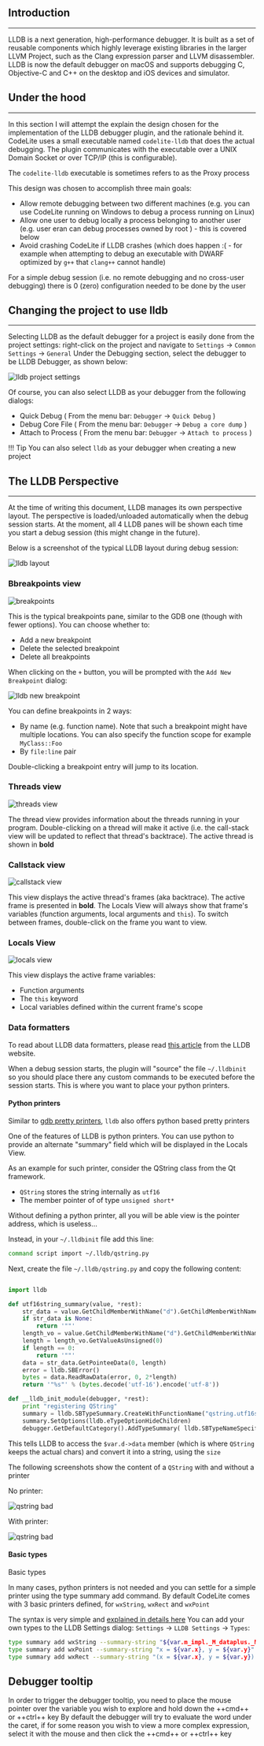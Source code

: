 ## Introduction
---

LLDB is a next generation, high-performance debugger. It is built as a set of reusable components which highly leverage existing libraries in the larger LLVM Project, such as the Clang expression parser and LLVM disassembler. 
LLDB is now the default debugger on macOS and supports debugging C, Objective-C and C++ on the desktop and iOS devices and simulator. 

## Under the hood
---

In this section I will attempt the explain the design chosen for the implementation of the LLDB debugger plugin, and the rationale behind it. 
CodeLite uses a small executable named `codelite-lldb` that does the actual debugging. 
The plugin communicates with the executable over a UNIX Domain Socket or over TCP/IP (this is configurable).

The `codelite-lldb` executable is sometimes refers to as the Proxy process

This design was chosen to accomplish three main goals:

- Allow remote debugging between two different machines (e.g. you can use CodeLite running on Windows to debug a process running on Linux)
- Allow one user to debug locally a process belonging to another user (e.g. user eran can debug processes owned by root ) - this is covered below
- Avoid crashing CodeLite if LLDB crashes (which does happen :( - for example when attempting to debug an executable with DWARF optimized by `g++` that `clang++` cannot handle) 

For a simple debug session (i.e. no remote debugging and no cross-user debugging) there is 0 (zero) configuration needed to be done by the user

## Changing the project to use lldb
---

Selecting LLDB as the default debugger for a project is easily done from the project settings: right-click on the project and navigate to 
`Settings` &#8594; `Common Settings` &#8594; `General` Under the Debugging section, select the debugger to be LLDB Debugger, as shown below:

![lldb project settings](images/lldb_project_settings.png)

Of course, you can also select LLDB as your debugger from the following dialogs:

- Quick Debug ( From the menu bar: `Debugger` &#8594; `Quick Debug` )
- Debug Core File ( From the menu bar: `Debugger` &#8594; `Debug a core dump` )
- Attach to Process ( From the menu bar: `Debugger` &#8594; `Attach to process` ) 

!!! Tip
    You can also select `lldb` as your debugger when creating a new project
    
## The LLDB Perspective
---

At the time of writing this document, LLDB manages its own perspective layout. 
The perspective is loaded/unloaded automatically when the debug session starts. 
At the moment, all 4 LLDB panes will be shown each time you start a debug session (this might change in the future).

Below is a screenshot of the typical LLDB layout during debug session: 

![lldb layout](images/lldb_layout.png)

### Bbreakpoints view

![breakpoints](images/lldb_bp_view.png)

This is the typical breakpoints pane, similar to the GDB one (though with fewer options). You can choose whether to:

- Add a new breakpoint
- Delete the selected breakpoint
- Delete all breakpoints 

When clicking on the `+` button, you will be prompted with the `Add New Breakpoint` dialog:

![lldb new breakpoint](images/lldb_bp_new.png)

You can define breakpoints in 2 ways:

- By name (e.g. function name). Note that such a breakpoint might have multiple locations. You can also specify the function scope for example `MyClass::Foo`
- By `file:line` pair

Double-clicking a breakpoint entry will jump to its location. 

### Threads view

![threads view](images/lldb_threads_view.png)

The thread view provides information about the threads running in your program. Double-clicking on a thread will make it active (i.e. the call-stack view will be updated to reflect that thread's backtrace). 
The active thread is shown in **bold** 

### Callstack view

![callstack view](images/lldb_callstack_view.png)

This view displays the active thread's frames (aka backtrace). 
The active frame is presented in **bold**. The Locals View will always show that frame's variables (function arguments, local arguments and `this`). 
To switch between frames, double-click on the frame you want to view. 

### Locals View

![locals view](images/lldb_locals_view.png)

This view displays the active frame variables:

- Function arguments
- The `this` keyword
- Local variables defined within the current frame's scope 

### Data formatters

To read about LLDB data formatters, please read [this article][1] from the LLDB website.

When a debug session starts, the plugin will "source" the file `~/.lldbinit` so you should place there any custom commands 
to be executed before the session starts. This is where you want to place your python printers.

#### Python printers

Similar to [gdb pretty printers](gdb.md#setting-up-pretty-printing), `lldb` also offers python based pretty printers

One of the features of LLDB is python printers. You can use python to provide an alternate "summary" field which will be displayed in the Locals View.

As an example for such printer, consider the QString class from the Qt framework.

- `QString` stores the string internally as `utf16`
- The member pointer of of type `unsigned short*`

Without defining a python printer, all you will be able view is the pointer address, which is useless...

Instead, in your `~/.lldbinit` file add this line:

```bash
command script import ~/.lldb/qstring.py
```

Next, create the file `~/.lldb/qstring.py` and copy the following content:

```python

import lldb

def utf16string_summary(value, *rest):
    str_data = value.GetChildMemberWithName("d").GetChildMemberWithName("data")
    if str_data is None:
        return '""'
    length_vo = value.GetChildMemberWithName("d").GetChildMemberWithName("size")
    length = length_vo.GetValueAsUnsigned(0)
    if length == 0:
        return '""'
    data = str_data.GetPointeeData(0, length)
    error = lldb.SBError()
    bytes = data.ReadRawData(error, 0, 2*length)
    return '"%s"' % (bytes.decode('utf-16').encode('utf-8'))

def __lldb_init_module(debugger, *rest):
    print "registering QString"
    summary = lldb.SBTypeSummary.CreateWithFunctionName("qstring.utf16string_summary")
    summary.SetOptions(lldb.eTypeOptionHideChildren)
    debugger.GetDefaultCategory().AddTypeSummary( lldb.SBTypeNameSpecifier("QString", False), summary )
```

This tells LLDB to access the `$var.d->data` member (which is where `QString` keeps the actual chars) and convert it into a string, using the `size`

The following screenshots show the content of a `QString` with and without a printer

No printer:

![qstring bad](images/lldb_qstring_bad.png)


With printer:

![qstring bad](images/lldb_qstring_good.png)

#### Basic types

Basic types

In many cases, python printers is not needed and you can settle for a simple printer using the type summary add command. 
By default CodeLite comes with 3 basic printers defined, for `wxString`, `wxRect` and `wxPoint`

The syntax is very simple and [explained in details here][2]
You can add your own types to the LLDB Settings dialog: `Settings` &#8594; `LLDB Settings` &#8594; `Types`:

```bash
type summary add wxString --summary-string "${var.m_impl._M_dataplus._M_p}"
type summary add wxPoint --summary-string "x = ${var.x}, y = ${var.y}"
type summary add wxRect --summary-string "(x = ${var.x}, y = ${var.y}) (width = ${var.width}, height = ${var.height})"
```

## Debugger tooltip

In order to trigger the debugger tooltip, you need to place the mouse pointer over the variable you wish to explore and hold down the ++cmd++ or ++ctrl++ key By default the debugger 
will try to evaluate the word under the caret, if for some reason you wish to view a more complex expression, select it with the mouse and then click the ++cmd++ or ++ctrl++ key

[1]: http://lldb.llvm.org/varformats.html
[2]: http://lldb.llvm.org/varformats.html